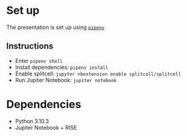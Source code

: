 # Set up

The presentation is set up using [`pipenv`](https://pipenv.pypa.io/en/latest/)

## Instructions

- Enter `pipenv shell`
- Install dependencies: `pipenv install`
- Enable splitcell: `jupyter nbextension enable splitcell/splitcell`
- Run Jupiter Notebook: `jupiter notebook`

# Dependencies

- Python 3.10.3
- Jupiter Notebook + RISE
